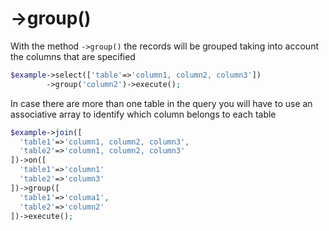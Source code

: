 # ->group()

With the method `->group()` the records will be grouped taking into account the columns that are specified

```php
$example->select(['table'=>'column1, column2, column3'])
        ->group('column2')->execute();
```

In case there are more than one table in the query you will have to use an associative array to identify which column belongs to each table

```php
$example->join([
  'table1'=>'column1, column2, column3',
  'table2'=>'column1, column2, column3'
])->on([
  'table1'=>'column1'
  'table2'=>'column3'
])->group([
  'table1'=>'columa1',
  'table2'=>'column2'
])->execute();
```
